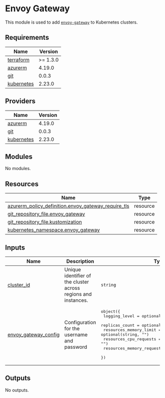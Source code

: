 # Envoy Gateway

This module is used to add [`envoy-gateway`](https://gateway.envoyproxy.io/docs/) to Kubernetes clusters.

## Requirements

| Name | Version |
|------|---------|
| <a name="requirement_terraform"></a> [terraform](#requirement\_terraform) | >= 1.3.0 |
| <a name="requirement_azurerm"></a> [azurerm](#requirement\_azurerm) | 4.19.0 |
| <a name="requirement_git"></a> [git](#requirement\_git) | 0.0.3 |
| <a name="requirement_kubernetes"></a> [kubernetes](#requirement\_kubernetes) | 2.23.0 |

## Providers

| Name | Version |
|------|---------|
| <a name="provider_azurerm"></a> [azurerm](#provider\_azurerm) | 4.19.0 |
| <a name="provider_git"></a> [git](#provider\_git) | 0.0.3 |
| <a name="provider_kubernetes"></a> [kubernetes](#provider\_kubernetes) | 2.23.0 |

## Modules

No modules.

## Resources

| Name | Type |
|------|------|
| [azurerm_policy_definition.envoy_gateway_require_tls](https://registry.terraform.io/providers/hashicorp/azurerm/4.19.0/docs/resources/policy_definition) | resource |
| [git_repository_file.envoy_gateway](https://registry.terraform.io/providers/xenitab/git/0.0.3/docs/resources/repository_file) | resource |
| [git_repository_file.kustomization](https://registry.terraform.io/providers/xenitab/git/0.0.3/docs/resources/repository_file) | resource |
| [kubernetes_namespace.envoy_gateway](https://registry.terraform.io/providers/hashicorp/kubernetes/2.23.0/docs/resources/namespace) | resource |

## Inputs

| Name | Description | Type | Default | Required |
|------|-------------|------|---------|:--------:|
| <a name="input_cluster_id"></a> [cluster\_id](#input\_cluster\_id) | Unique identifier of the cluster across regions and instances. | `string` | n/a | yes |
| <a name="input_envoy_gateway_config"></a> [envoy\_gateway\_config](#input\_envoy\_gateway\_config) | Configuration for the username and password | <pre>object({<br/>    logging_level             = optional(string, "info")<br/>    replicas_count            = optional(number, 2)<br/>    resources_memory_limit    = optional(string, "")<br/>    resources_cpu_requests    = optional(string, "")<br/>    resources_memory_requests = optional(string, "")<br/>  })</pre> | `{}` | no |

## Outputs

No outputs.
